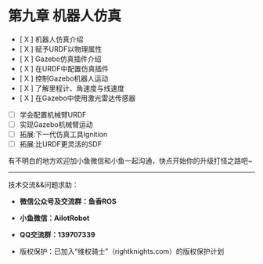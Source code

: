 # 第九章 机器人仿真

- [ X ] 机器人仿真介绍
- [ X ] 赋予URDF以物理属性
- [ X ] Gazebo仿真插件介绍
- [ X ] 在URDF中配置仿真插件
- [ X ] 控制Gazebo机器人运动
- [ X ] 了解里程计、角速度与线速度
- [ X ] 在Gazebo中使用激光雷达传感器
- [  ] 学会配置机械臂URDF
- [  ] 实现Gazebo机械臂运动
- [  ] 拓展:下一代仿真工具Ignition
- [  ] 拓展:比URDF更灵活的SDF

有不明白的地方欢迎加小鱼微信和小鱼一起沟通，快点开始你的升级打怪之路吧~



--------------

技术交流&&问题求助：

- **微信公众号及交流群：鱼香ROS**
- **小鱼微信：AiIotRobot**
- **QQ交流群：139707339**

- 版权保护：已加入“维权骑士”（rightknights.com）的版权保护计划

